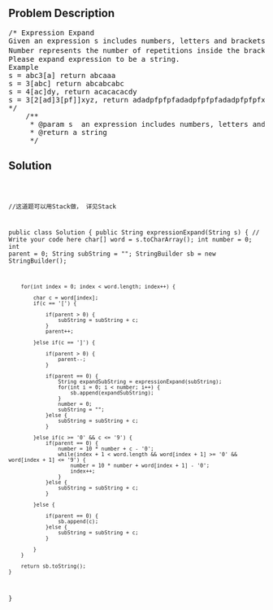 <!--
<style>
  body { font-family: Arial, sans-serif; }
  .container { max-width: 200px; margin: 0 auto; padding: 10px; }
  .comment-block { background-color: #f9f9f9; padding: 10px; border-left: 5px solid #ccc; width: 200px; margin: 20px auto; overflow-wrap: break-word; white-space: pre-wrap; }
  .code-block { background-color: #f4f4f4; padding: 10px; border: 1px solid #ddd; width: 50%; margin: 20px auto; overflow-wrap: break-word; white-space: pre-wrap; }
</style>
-->

<div class='container'>
<h2>Problem Description</h2>
<div class='comment-block'>
<pre>
/* Expression Expand
Given an expression s includes numbers, letters and brackets.
Number represents the number of repetitions inside the brackets(can be a string or another expression)．
Please expand expression to be a string.
Example
s = abc3[a] return abcaaa
s = 3[abc] return abcabcabc
s = 4[ac]dy, return acacacacdy
s = 3[2[ad]3[pf]]xyz, return adadpfpfpfadadpfpfpfadadpfpfpfxyz
*/
    /**
     * @param s  an expression includes numbers, letters and brackets
     * @return a string
     */
</pre>
</div>

<h2>Solution</h2>
<div class='code-block'>
<pre><code class='language-java'>

//这道题可以用Stack做， 详见Stack

public class Solution {
    public String expressionExpand(String s) {
        // Write your code here
        char[] word = s.toCharArray();
        int number = 0;
        int parent = 0;
        String subString = "";
        StringBuilder sb = new StringBuilder();
        
        for(int index = 0; index < word.length; index++) {
            
            char c = word[index];
            if(c == '[') {
                
                if(parent > 0) {
                    subString = subString + c;
                }
                parent++;
                
            }else if(c == ']') {
                
                if(parent > 0) {
                    parent--;
                }
                
                if(parent == 0) {
                    String expandSubString = expressionExpand(subString);
                    for(int i = 0; i < number; i++) {
                        sb.append(expandSubString);
                    }
                    number = 0;
                    subString = "";
                }else {
                    subString = subString + c;
                }
                
            }else if(c >= '0' && c <= '9') {
                if(parent == 0) {
                    number = 10 * number + c - '0';
                    while(index + 1 < word.length && word[index + 1] >= '0' && word[index + 1] <= '9') {
                        number = 10 * number + word[index + 1] - '0';
                        index++;
                    }
                }else {
                    subString = subString + c;
                }
                
            }else {
                
                if(parent == 0) {
                    sb.append(c);
                }else {
                    subString = subString + c;
                }
                
            }
        }
        
        return sb.toString();
    }
}</code></pre>
</div>
</div>
